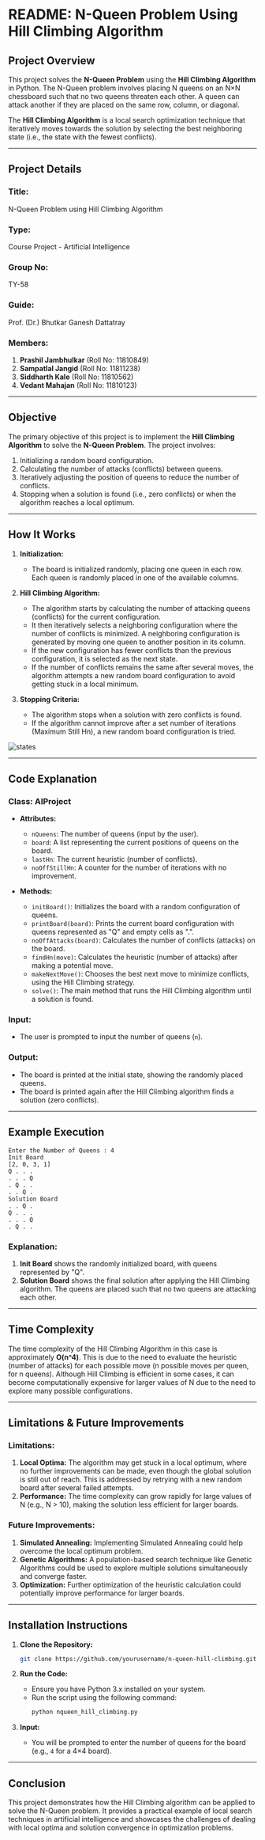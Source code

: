 # README: N-Queen Problem Using Hill Climbing Algorithm

## **Project Overview**

This project solves the **N-Queen Problem** using the **Hill Climbing Algorithm** in Python. The N-Queen problem involves placing N queens on an N×N chessboard such that no two queens threaten each other. A queen can attack another if they are placed on the same row, column, or diagonal.

The **Hill Climbing Algorithm** is a local search optimization technique that iteratively moves towards the solution by selecting the best neighboring state (i.e., the state with the fewest conflicts).

---

## **Project Details**

### **Title:**  
N-Queen Problem using Hill Climbing Algorithm

### **Type:**  
Course Project - Artificial Intelligence

### **Group No:**  
TY-58

### **Guide:**  
Prof. (Dr.) Bhutkar Ganesh Dattatray

### **Members:**
1. **Prashil Jambhulkar** (Roll No: 11810849)
2. **Sampatlal Jangid** (Roll No: 11811238)
3. **Siddharth Kale** (Roll No: 11810562)
4. **Vedant Mahajan** (Roll No: 11810123)

---

## **Objective**

The primary objective of this project is to implement the **Hill Climbing Algorithm** to solve the **N-Queen Problem**. The project involves:
1. Initializing a random board configuration.
2. Calculating the number of attacks (conflicts) between queens.
3. Iteratively adjusting the position of queens to reduce the number of conflicts.
4. Stopping when a solution is found (i.e., zero conflicts) or when the algorithm reaches a local optimum.

---

## **How It Works**

1. **Initialization:**
   - The board is initialized randomly, placing one queen in each row. Each queen is randomly placed in one of the available columns.
   
2. **Hill Climbing Algorithm:**
   - The algorithm starts by calculating the number of attacking queens (conflicts) for the current configuration.
   - It then iteratively selects a neighboring configuration where the number of conflicts is minimized. A neighboring configuration is generated by moving one queen to another position in its column.
   - If the new configuration has fewer conflicts than the previous configuration, it is selected as the next state.
   - If the number of conflicts remains the same after several moves, the algorithm attempts a new random board configuration to avoid getting stuck in a local minimum.

3. **Stopping Criteria:**
   - The algorithm stops when a solution with zero conflicts is found.
   - If the algorithm cannot improve after a set number of iterations (Maximum Still Hn), a new random board configuration is tried.

![states](https://github.com/Sid330s/Sid330s/raw/main/docs/states.jpeg)

---

## **Code Explanation**

### **Class: AIProject**
- **Attributes:**
  - `nQueens`: The number of queens (input by the user).
  - `board`: A list representing the current positions of queens on the board.
  - `lastHn`: The current heuristic (number of conflicts).
  - `noOffStillHn`: A counter for the number of iterations with no improvement.
  
- **Methods:**
  - `initBoard()`: Initializes the board with a random configuration of queens.
  - `printBoard(board)`: Prints the current board configuration with queens represented as "Q" and empty cells as ".".
  - `noOffAttacks(board)`: Calculates the number of conflicts (attacks) on the board.
  - `findHn(move)`: Calculates the heuristic (number of attacks) after making a potential move.
  - `makeNextMove()`: Chooses the best next move to minimize conflicts, using the Hill Climbing strategy.
  - `solve()`: The main method that runs the Hill Climbing algorithm until a solution is found.

### **Input:**
- The user is prompted to input the number of queens (`n`).

### **Output:**
- The board is printed at the initial state, showing the randomly placed queens.
- The board is printed again after the Hill Climbing algorithm finds a solution (zero conflicts).

---

## **Example Execution**

```
Enter the Number of Queens : 4
Init Board
[2, 0, 3, 1]
Q . . .
. . . Q
. Q . .
. . Q .
Solution Board
. . Q .
Q . . .
. . . Q
. Q . .
```

### **Explanation:**
1. **Init Board** shows the randomly initialized board, with queens represented by "Q".
2. **Solution Board** shows the final solution after applying the Hill Climbing algorithm. The queens are placed such that no two queens are attacking each other.

---

## **Time Complexity**

The time complexity of the Hill Climbing Algorithm in this case is approximately **O(n^4)**. This is due to the need to evaluate the heuristic (number of attacks) for each possible move (n possible moves per queen, for n queens). Although Hill Climbing is efficient in some cases, it can become computationally expensive for larger values of N due to the need to explore many possible configurations.

---

## **Limitations & Future Improvements**

### **Limitations:**
1. **Local Optima:** The algorithm may get stuck in a local optimum, where no further improvements can be made, even though the global solution is still out of reach. This is addressed by retrying with a new random board after several failed attempts.
2. **Performance:** The time complexity can grow rapidly for large values of N (e.g., N > 10), making the solution less efficient for larger boards.

### **Future Improvements:**
1. **Simulated Annealing:** Implementing Simulated Annealing could help overcome the local optimum problem.
2. **Genetic Algorithms:** A population-based search technique like Genetic Algorithms could be used to explore multiple solutions simultaneously and converge faster.
3. **Optimization:** Further optimization of the heuristic calculation could potentially improve performance for larger boards.

---

## **Installation Instructions**

1. **Clone the Repository:**
   ```bash
   git clone https://github.com/yourusername/n-queen-hill-climbing.git
   ```

2. **Run the Code:**
   - Ensure you have Python 3.x installed on your system.
   - Run the script using the following command:
     ```bash
     python nqueen_hill_climbing.py
     ```

3. **Input:**
   - You will be prompted to enter the number of queens for the board (e.g., `4` for a 4×4 board).

---

## **Conclusion**

This project demonstrates how the Hill Climbing algorithm can be applied to solve the N-Queen problem. It provides a practical example of local search techniques in artificial intelligence and showcases the challenges of dealing with local optima and solution convergence in optimization problems.

